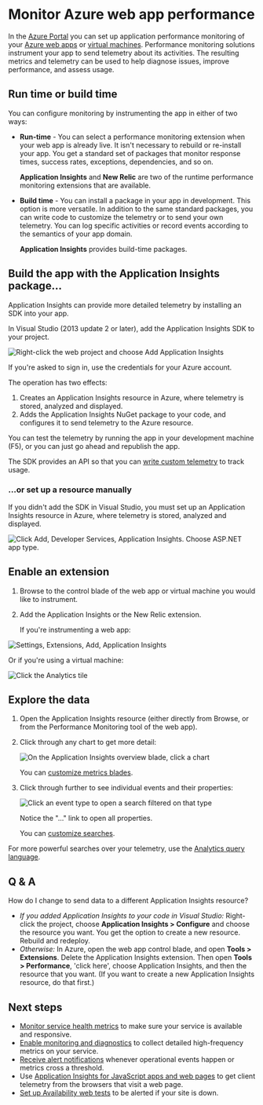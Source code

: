 <properties
	pageTitle="Monitor Azure web app performance | Microsoft Azure"
	description="Chart load and response time, dependency information and set alerts on performance."
	services="azure-portal"
    documentationCenter="na"
	authors="alancameronwills"
	manager="douge"/>

<tags
	ms.service="azure-portal"
	ms.workload="na"
	ms.tgt_pltfrm="na"
	ms.devlang="na"
	ms.topic="article"
	ms.date="09/01/2016"
	ms.author="awills"/>

# Monitor Azure web app performance

In the [Azure Portal](https://portal.azure.com) you can set up application performance monitoring of your [Azure web apps](../app-service-web/app-service-web-overview.md) or [virtual machines](../virtual-machines/virtual-machines-linux-about.md). Performance monitoring solutions instrument your app to send telemetry about its activities. The resulting metrics and telemetry can be used to help diagnose issues, improve performance, and assess usage.

## Run time or build time

You can configure monitoring by instrumenting the app in either of two ways:

* **Run-time** - You can select a performance monitoring extension when your web app is already live. It isn't necessary to rebuild or re-install your app. You get a standard set of packages that monitor response times, success rates, exceptions, dependencies, and so on. 

    **Application Insights** and **New Relic** are two of the runtime performance monitoring extensions that are available.
 
* **Build time** - You can install a package in your app in development. This option is more versatile. In addition to the same standard packages, you can write code to customize the telemetry or to send your own telemetry. You can log specific activities or record events according to the semantics of your app domain. 

    **Application Insights** provides build-time packages. 


## Build the app with the Application Insights package...

Application Insights can provide more detailed telemetry by installing an SDK into your app.

In Visual Studio (2013 update 2 or later), add the Application Insights SDK to your project.

![Right-click the web project and choose Add Application Insights](./media/insights-perf-analytics/03-add.png)

If you're asked to sign in, use the credentials for your Azure account.

The operation has two effects:

1. Creates an Application Insights resource in Azure, where telemetry is stored, analyzed and displayed.
2. Adds the Application Insights NuGet package to your code, and configures it to send telemetry to the Azure resource.

You can test the telemetry by running the app in your development machine (F5), or you can just go ahead and republish the app.

The SDK provides an API so that you can [write custom telemetry](../application-insights/app-insights-api-custom-events-metrics.md) to track usage.

### ...or set up a resource manually

If you didn't add the SDK in Visual Studio, you must set up an Application Insights resource in Azure, where telemetry is stored, analyzed and displayed.

![Click Add, Developer Services, Application Insights. Choose ASP.NET app type.](./media/insights-perf-analytics/01-new.png)


## Enable an extension

1. Browse to the control blade of the web app or virtual machine you would like to instrument.

2. Add the Application Insights or the New Relic extension.

    If you're instrumenting a web app:

![Settings, Extensions, Add, Application Insights](./media/insights-perf-analytics/05-extend.png)

Or if you're using a virtual machine:

![Click the Analytics tile](./media/insights-perf-analytics/10-vm1.png)



## Explore the data

1. Open the Application Insights resource (either directly from Browse, or from the Performance Monitoring tool of the web app).

2. Click through any chart to get more detail:

    ![On the Application Insights overview blade, click a chart](./media/insights-perf-analytics/07-dependency.png)

    You can [customize metrics blades](../application-insights/app-insights-metrics-explorer.md).

3. Click through further to see individual events and their properties:

    ![Click an event type to open a search filtered on that type](./media/insights-perf-analytics/08-requests.png)

    Notice the "..." link to open all properties.

    You can [customize searches](../application-insights/app-insights-diagnostic-search.md).

For more powerful searches over your telemetry, use the [Analytics query language](../application-insights/app-insights-analytics-tour.md).


## Q & A

How do I change to send data to a different Application Insights resource?

* *If you added Application Insights to your code in Visual Studio:* Right-click the project, choose **Application Insights > Configure** and choose the resource you want. You get the option to create a new resource. Rebuild and redeploy.
* *Otherwise:* In Azure, open the web app control blade, and open **Tools > Extensions**. Delete the Application Insights extension. Then open **Tools > Performance**, 'click here', choose Application Insights, and then the resource that you want. (If you want to create a new Application Insights resource, do that first.)


## Next steps

* [Monitor service health metrics](insights-how-to-customize-monitoring.md) to make sure your service is available and responsive.
* [Enable monitoring and diagnostics](insights-how-to-use-diagnostics.md) to collect detailed high-frequency metrics on your service.
* [Receive alert notifications](insights-receive-alert-notifications.md) whenever operational events happen or metrics cross a threshold.
* Use [Application Insights for JavaScript apps and web pages](../application-insights/app-insights-web-track-usage.md) to get client telemetry from the browsers that visit a web page.
* [Set up Availability web tests](../application-insights/app-insights-monitor-web-app-availability.md) to be alerted if your site is down.
